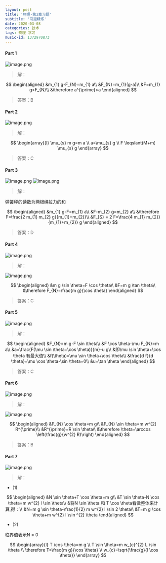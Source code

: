 ```yaml
---
layout: post
title: '物理-第2章习题'
subtitle: '习题精炼'
date: 2020-03-08
categories: 技术
tags: 物理 学习
music-id: 1372970873
---
```


#### Part 1

![image.png](https://yanxuan.nosdn.127.net/41d4e47d5c1707bdaeeddec0f71939d5.png)
>解：

$$
\begin{aligned}
&m_{1} g-F_{N}=m_{1} a\\
&F_{N}=m_{1}(g-a)\\
&F=m_{1} g>F_{N}\\
&\therefore a^{\prime}>a
\end{aligned}
$$
>答案：B

#### Part 2

![image.png](https://yanxuan.nosdn.127.net/0f7fe868e3553e1568ce81f10f477b68.png)
>解：

$$
\begin{array}{l}
\mu_{s} m g=m a \\
a=\mu_{s} g \\
F \leqslant(M+m) \mu_{s} g
\end{array}
$$

>答案：C

#### Part 3

![image.png](https://yanxuan.nosdn.127.net/054020b432435de6af3c061f2d63e65a.png)
![image.png](https://yanxuan.nosdn.127.net/4d30278180a007ee2719bc2dfb33c8a4.png)

>解：

弹簧秤的读数为两根绳拉力的和

$$
\begin{aligned}
&m_{1} g-F=m_{1} a\\
&F-m_{2} g=m_{2} a\\
&\therefore F=\frac{2 m_{1} m_{2} g}{m_{1}+m_{2}}\\
&F_{S} = 2 F=\frac{4 m_{1} m_{2}}{m_{1}+m_{2}} g
\end{aligned}
$$

>答案：D

#### Part 4

![image.png](https://yanxuan.nosdn.127.net/7d2ad5fa938abd4a872433f3b8cebc1c.png)

>解：

![image.png](https://yanxuan.nosdn.127.net/8645b0d9ea5ecc092763c95136a2b2c1.png)

$$
\begin{aligned}
&m g \sin \theta=F \cos \theta\\
&F=m g \tan \theta\\
&\therefore F_{N}=\frac{m g}{\cos \theta}
\end{aligned}
$$

>答案：C

#### Part 5

![image.png](https://yanxuan.nosdn.127.net/f5d304c130f5bbb28dd30ce3db1977f1.png)
>解：

$$
\begin{aligned}
&F_{N}=m g-F \sin \theta\\
&F \cos \theta-\mu F_{N}=m a\\
&a=\frac{F(\mu \sin \theta+\cos \theta)}{m}-u g\\
&即\mu \sin \theta+\cos \theta 有最大值\\
&f(\theta)=\mu \sin \theta+\cos \theta\\
&\frac{d f}{d \theta}=\mu \cos \theta-\sin \theta=0\\
&u=\tan \theta
\end{aligned}
$$

>答案：C

#### Part 6

![image.png](https://yanxuan.nosdn.127.net/81c7d8f141d7fc96b6e1205e5e9ead87.png)

>解：

![image.png](https://yanxuan.nosdn.127.net/5cf31ce7247751d07ee5734992fa1640.png)

$$
\begin{aligned}
&F_{N} \cos \theta=m g\\
&F_{N} \sin \theta=m w^{2} R^{\prime}\\
&R^{\prime}=R \sin \theta\\
&\therefore \theta=\arccos \left(\frac{g}{w^{2} R}\right)
\end{aligned}
$$

>答案：B

#### Part 7

![image.png](https://yanxuan.nosdn.127.net/f56871ae39d32ca5b711e7ef158d6ebb.png)
>解：

* (1)

$$
\begin{aligned}
&N \sin \theta+T \cos \theta=m g\\
&T \sin \theta-N \cos \theta=m w^{2} l \sin \theta\\
&将N \sin \theta 和 T \cos \theta看做整体来计算,得：\\
&N=m g \sin \theta-\frac{1}{2} m w^{2} l \sin 2 \theta\\
&T=m g \cos \theta+m w^{2} l \sin ^{2} \theta
\end{aligned}
$$

* (2)

临界值表示N = 0

$$
\begin{array}{l}
T \cos \theta=m g \\
T \sin \theta=m w_{c}^{2} L \sin \theta \\
\therefore T=\frac{m g}{\cos \theta} \\
w_{c}=\sqrt{\frac{g}{l \cos \theta}}
\end{array}
$$

